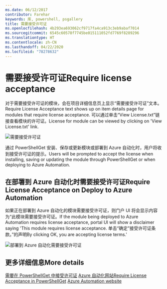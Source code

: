```yaml
---
ms.date: 06/12/2017
contributor: Farehar
keywords: 库, powershell, psgallery
title: 需要接受许可证
ms.openlocfilehash: 4b293ea693062cf9717fa4ca913c3eb9abaf7014
ms.sourcegitcommit: 6545c60578f7745be015111052fd7769f8289296
ms.translationtype: HT
ms.contentlocale: zh-CN
ms.lasthandoff: 04/22/2020
ms.locfileid: "78278632"
---
```

# <a name="require-license-acceptance"></a><span data-ttu-id="a6f56-103">需要接受许可证</span><span class="sxs-lookup"><span data-stu-id="a6f56-103">Require license acceptance</span></span>

<span data-ttu-id="a6f56-104">对于需要接受许可证的模块，会在项目详细信息页上显示“需要接受许可证”文本。</span><span class="sxs-lookup"><span data-stu-id="a6f56-104">Require License Acceptance text shows up on item details page for modules that require license acceptance.</span></span> <span data-ttu-id="a6f56-105">可以通过单击“View License.txt”链接查看模块的许可证。</span><span class="sxs-lookup"><span data-stu-id="a6f56-105">License for module can be viewed by clicking on 'View License.txt' link.</span></span>

![需要接受许可证](media/packages-that-require-license-acceptance/RequireLicenseAcceptance.png)

<span data-ttu-id="a6f56-107">通过 PowerShellGet 安装、保存或更新模块或部署到 Azure 自动化时，用户将收到接受许可证的提示。</span><span class="sxs-lookup"><span data-stu-id="a6f56-107">Users will be prompted to accept the license when installing, saving or updating the module through PowerShellGet or when deploying to Azure Automation.</span></span>

## <a name="require-license-acceptance-on-deploy-to-azure-automation"></a><span data-ttu-id="a6f56-108">在部署到 Azure 自动化时需要接受许可证</span><span class="sxs-lookup"><span data-stu-id="a6f56-108">Require License Acceptance on Deploy to Azure Automation</span></span>

<span data-ttu-id="a6f56-109">如果正在部署到 Azure 自动化的模块需要接受许可证，则门户 UI 将会显示内容为“此模块需要接受许可证。</span><span class="sxs-lookup"><span data-stu-id="a6f56-109">If the module being deployed to Azure Automation requires license acceptance, portal UI will show a disclaimer saying 'This module requires license acceptance.</span></span> <span data-ttu-id="a6f56-110">单击“确定”接受许可证条款。”的声明</span><span class="sxs-lookup"><span data-stu-id="a6f56-110">By clicking OK, you are accepting license terms.'</span></span>

![部署到 Azure 自动化需要接受许可证](media/packages-that-require-license-acceptance/DeployToAzureAutomationRequireLicenseAcceptanceDisclaimer.png)

## <a name="more-details"></a><span data-ttu-id="a6f56-112">更多详细信息</span><span class="sxs-lookup"><span data-stu-id="a6f56-112">More details</span></span>

<span data-ttu-id="a6f56-113">[需要在 PowerShellGet 中接受许可证](../../concepts/module-license-acceptance.md)
[Azure 自动化网站](/azure/automation)</span><span class="sxs-lookup"><span data-stu-id="a6f56-113">[Require License Acceptance in PowerShellGet](../../concepts/module-license-acceptance.md)
[Azure Automation website](/azure/automation)</span></span>
